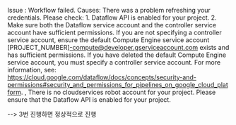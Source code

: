 Issue :
Workflow failed. Causes: There was a problem refreshing your credentials. Please check: 1. Dataflow API is enabled for your project. 2. Make sure both the Dataflow service account and the controller service account have sufficient permissions. If you are not specifying a controller service account, ensure the default Compute Engine service account [PROJECT_NUMBER]-compute@developer.gserviceaccount.com exists and has sufficient permissions. If you have deleted the default Compute Engine service account, you must specify a controller service account. For more information, see: https://cloud.google.com/dataflow/docs/concepts/security-and-permissions#security_and_permissions_for_pipelines_on_google_cloud_platform. , There is no cloudservices robot account for your project. Please ensure that the Dataflow API is enabled for your project.

--> 3번 진행하면 정상적으로 진행

